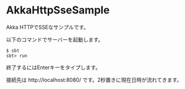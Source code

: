 # AkkaHttpSseSample

Akka HTTPでSSEなサンプルです。

以下のコマンドでサーバーを起動します。

```
$ sbt
sbt> run
```

終了するにはEnterキーをタイプします。

接続先は http://localhost:8080/ です。2秒置きに現在日時が流れてきます。
